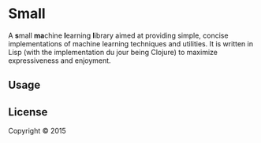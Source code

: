 # Small

A **s**mall **ma**chine **l**earning **l**ibrary aimed at providing simple,
concise implementations of machine learning techniques and utilities. It is
written in Lisp (with the implementation du jour being Clojure) to maximize
expressiveness and enjoyment.

## Usage

## License

Copyright © 2015
